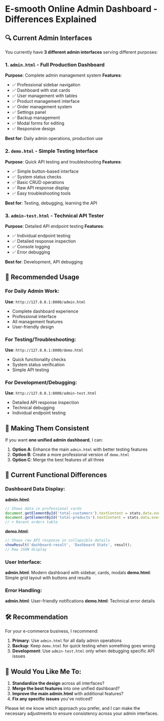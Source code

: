 # E-smooth Online Admin Dashboard - Differences Explained

## 🔍 Current Admin Interfaces

You currently have **3 different admin interfaces** serving different purposes:

### 1. **`admin.html`** - Full Production Dashboard
**Purpose**: Complete admin management system
**Features**:
- ✅ Professional sidebar navigation
- ✅ Dashboard with stat cards
- ✅ User management with tables
- ✅ Product management interface
- ✅ Order management system
- ✅ Settings panel
- ✅ Backup management
- ✅ Modal forms for editing
- ✅ Responsive design

**Best for**: Daily admin operations, production use

### 2. **`demo.html`** - Simple Testing Interface
**Purpose**: Quick API testing and troubleshooting
**Features**:
- ✅ Simple button-based interface
- ✅ System status checks
- ✅ Basic CRUD operations
- ✅ Raw API response display
- ✅ Easy troubleshooting tools

**Best for**: Testing, debugging, learning the API

### 3. **`admin-test.html`** - Technical API Tester
**Purpose**: Detailed API endpoint testing
**Features**:
- ✅ Individual endpoint testing
- ✅ Detailed response inspection
- ✅ Console logging
- ✅ Error debugging

**Best for**: Development, API debugging

## 🎯 Recommended Usage

### For Daily Admin Work:
**Use**: `http://127.0.0.1:8000/admin.html`
- Complete dashboard experience
- Professional interface
- All management features
- User-friendly design

### For Testing/Troubleshooting:
**Use**: `http://127.0.0.1:8000/demo.html`
- Quick functionality checks
- System status verification
- Simple API testing

### For Development/Debugging:
**Use**: `http://127.0.0.1:8000/admin-test.html`
- Detailed API response inspection
- Technical debugging
- Individual endpoint testing

## 🔧 Making Them Consistent

If you want **one unified admin dashboard**, I can:

1. **Option A**: Enhance the main `admin.html` with better testing features
2. **Option B**: Create a more professional version of `demo.html`
3. **Option C**: Merge the best features of all three

## 🚨 Current Functional Differences

### Dashboard Data Display:

**admin.html**:
```javascript
// Shows data in professional cards
document.getElementById('total-customers').textContent = stats.data.overview.total_customers;
document.getElementById('total-products').textContent = stats.data.overview.total_products;
// + Recent orders table
```

**demo.html**:
```javascript
// Shows raw API response in collapsible details
showResult('dashboard-result', 'Dashboard Stats', result);
// Raw JSON display
```

### User Interface:

**admin.html**: Modern dashboard with sidebar, cards, modals
**demo.html**: Simple grid layout with buttons and results

### Error Handling:

**admin.html**: User-friendly notifications
**demo.html**: Technical error details

## 🛠 Recommendation

For your e-commerce business, I recommend:

1. **Primary**: Use `admin.html` for all daily admin operations
2. **Backup**: Keep `demo.html` for quick testing when something goes wrong
3. **Development**: Use `admin-test.html` only when debugging specific API issues

## 🎨 Would You Like Me To:

1. **Standardize the design** across all interfaces?
2. **Merge the best features** into one unified dashboard?
3. **Improve the main admin.html** with additional features?
4. **Fix any specific issues** you've noticed?

Please let me know which approach you prefer, and I can make the necessary adjustments to ensure consistency across your admin interfaces.
